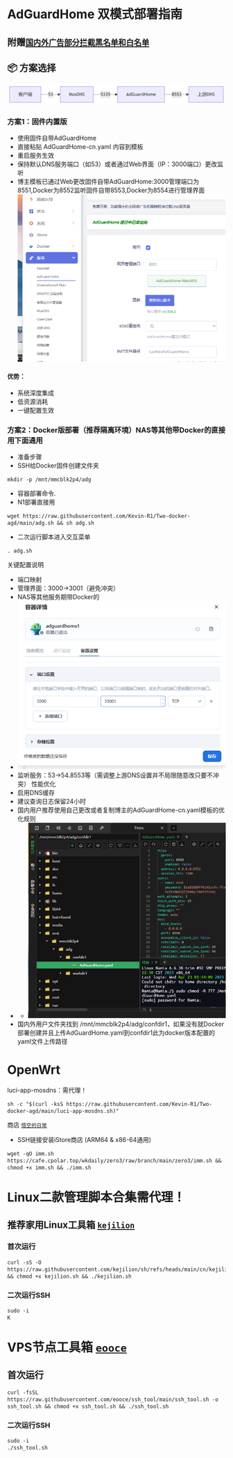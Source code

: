 # AdGuardHome 双模式部署指南
## 附赠[`国内外广告部分拦截黑名单和白名单`](https://raw.githubusercontent.com/Kevin-R1/Two-docker-agd/refs/heads/main/AdGuard%E6%A8%A1%E6%9D%BF/%E5%B9%BF%E5%91%8A%E6%8B%A6%E6%88%AA%E9%BB%91%E5%90%8D%E5%8D%95.txt)
## 📦 方案选择
![img.png](img/tp.png)
### 方案1：固件内置版
- 使用固件自带AdGuardHome
- 直接粘贴 AdGuardHome-cn.yaml 内容到模板
- 重启服务生效
- 保持默认DNS服务端口（如53）或者通过Web界面（IP：3000端口）更改监听
- 博主模板已通过Web更改固件自带AdGuardHome:3000管理端口为8551,Docker为8552监听固件自带8553,Docker为8554进行管理界面 ![img.png](img/3.png)
#### 优势：  
- 系统深度集成  
- 低资源消耗  
- 一键配置生效
### 方案2：Docker版部署（推荐隔离环境）NAS等其他带Docker的直接用下面通用
- 准备步骤
- SSH给Docker固件创建文件夹
```
mkdir -p /mnt/mmcblk2p4/adg
```
- 容器部署命令.
- N1部署直接用
```
wget https://raw.githubusercontent.com/Kevin-R1/Two-docker-agd/main/adg.sh && sh adg.sh
```
- 二次运行脚本进入交互菜单
```
. adg.sh
```

关键配置说明
- 端口映射
- 管理界面：3000→3001（避免冲突）
- NAS等其他服务期带Docker的
- ![img.png](img/2.png)
- 监听服务：53→54.8553等（需调整上游DNS设置并不局限随意改只要不冲突）
性能优化
- 启用DNS缓存
- 建议查询日志保留24小时
- 国内用户推荐使用自己更改或者复制博主的AdGuardHome-cn.yaml模板的优化规则
- - ![img.png](img/1.png)
- 国内外用户文件夹找到 /mnt/mmcblk2p4/adg/confdir1，如果没有就Docker部署创建并且上传AdGuardHome.yaml到confdir1此为docker版本配置的yaml文件上传路径


# OpenWrt
luci-app-mosdns：需代理！
```
sh -c "$(curl -ksS https://raw.githubusercontent.com/Kevin-R1/Two-docker-agd/main/luci-app-mosdns.sh)"
```
商店 [`悟空的日常`]( https://github.com/wukongdaily)
- SSH链接安装iStore商店 (ARM64 & x86-64通用)
```
wget -qO imm.sh https://cafe.cpolar.top/wkdaily/zero3/raw/branch/main/zero3/imm.sh && chmod +x imm.sh && ./imm.sh
```
# Linux二款管理脚本合集需代理！
## 推荐家用Linux工具箱 [`kejilion`]( https://github.com/kejilion/sh)
### 首次运行
```
curl -sS -O https://raw.githubusercontent.com/kejilion/sh/refs/heads/main/cn/kejilion.sh && chmod +x kejilion.sh && ./kejilion.sh
```
### 二次运行SSH
```
sudo -i
K
```
# VPS节点工具箱 [`eooce`]( https://github.com/eooce/ssh_tool) 
## 首次运行
```
curl -fsSL https://raw.githubusercontent.com/eooce/ssh_tool/main/ssh_tool.sh -o ssh_tool.sh && chmod +x ssh_tool.sh && ./ssh_tool.sh
```
### 二次运行SSH
```
sudo -i
./ssh_tool.sh
```



